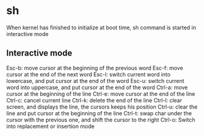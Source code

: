 # sh

When kernel has finished to initialize at boot time, sh command is started in interactive mode

## Interactive mode

Esc-b: move cursor at the beginning of the previous word
Esc-f: move cursor at the end of the next word
Esc-l: switch current word into lowercase, and put cursor at the end of the word
Esc-u: switch current word into uppercase, and put cursor at the end of the word
Ctrl-a: move cursor at the beginning of the line
Ctrl-e: move cursor at the end of the line
Ctrl-c: cancel current line
Ctrl-k: delete the end of the line
Ctrl-l: clear screen, and displays the line, the cursors keeps his position
Ctrl-u: clear the line and put cursor at the beginning of the line
Ctrl-t: swap char under the cursor with the previous one, and shift the cursor to the right
Ctrl-o: Switch into replacement or insertion mode

